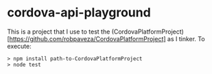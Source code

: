# cordova-api-playground #

This is a project that I use to test the (CordovaPlatformProject)[https://github.com/robpaveza/CordovaPlatformProject] as I tinker.  To execute:

    > npm install path-to-CordovaPlatformProject
	> node test
	
